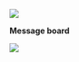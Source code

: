 [![](https://count.getloli.com/get/@SmaIIstars.github.readme)](https://count.getloli.com/)


**Message board**


[![](https://chat.getloli.com/room/@SmaIIstars.github/svg?width=600&height=100&limit=20&theme=light&title=SmaIIstars@github:%20~&fontSize=13)](https://chat.getloli.com/room/@SmaIIstars.github?title=SmaIIstars的留言板)

<!-- waka-box start -->
<!-- waka-box end -->
